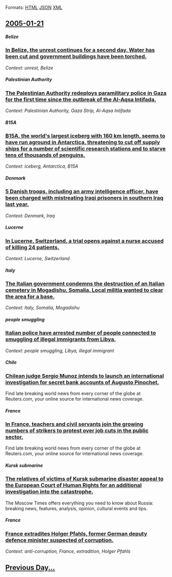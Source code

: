 
Formats: [HTML](2005/01/21/index.html)  [JSON](2005/01/21/index.json)  [XML](2005/01/21/index.xml)  

## [2005-01-21](/news/2005/01/21/index.md)

##### Belize
### [ In Belize, the unrest continues for a second day. Water has been cut and government buildings have been torched. ](/news/2005/01/21/in-belize-the-unrest-continues-for-a-second-day-water-has-been-cut-and-government-buildings-have-been-torched.md)
_Context: unrest, Belize_

##### Palestinian Authority
### [ The Palestinian Authority redeploys paramilitary police in Gaza for the first time since the outbreak of the Al-Aqsa Intifada. ](/news/2005/01/21/the-palestinian-authority-redeploys-paramilitary-police-in-gaza-for-the-first-time-since-the-outbreak-of-the-al-aqsa-intifada.md)
_Context: Palestinian Authority, Gaza Strip, Al-Aqsa Intifada_

##### B15A
### [ B15A, the world's largest iceberg with 160 km length, seems to have run aground in Antarctica, threatening to cut off supply ships for a number of scientific research stations and to starve tens of thousands of penguins. ](/news/2005/01/21/b15a-the-world-s-largest-iceberg-with-160-km-length-seems-to-have-run-aground-in-antarctica-threatening-to-cut-off-supply-ships-for-a-nu.md)
_Context: iceberg, Antarctica, B15A_

##### Denmark
### [ 5 Danish troops, including an army intelligence officer, have been charged with mistreating Iraqi prisoners in southern Iraq last year. ](/news/2005/01/21/5-danish-troops-including-an-army-intelligence-officer-have-been-charged-with-mistreating-iraqi-prisoners-in-southern-iraq-last-year.md)
_Context: Denmark, Iraq_

##### Lucerne
### [ In Lucerne, Switzerland, a trial opens against a nurse accused of killing 24 patients. ](/news/2005/01/21/in-lucerne-switzerland-a-trial-opens-against-a-nurse-accused-of-killing-24-patients.md)
_Context: Lucerne, Switzerland_

##### Italy
### [ The Italian government condemns the destruction of an Italian cemetery in Mogadishu, Somalia. Local militia wanted to clear the area for a base. ](/news/2005/01/21/the-italian-government-condemns-the-destruction-of-an-italian-cemetery-in-mogadishu-somalia-local-militia-wanted-to-clear-the-area-for-a.md)
_Context: Italy, Somalia, Mogadishu_

##### people smuggling
### [ Italian police have arrested number of people connected to smuggling of illegal immigrants from Libya. ](/news/2005/01/21/italian-police-have-arrested-number-of-people-connected-to-smuggling-of-illegal-immigrants-from-libya.md)
_Context: people smuggling, Libya, illegal immigrant_

##### Chile
### [ Chilean judge Sergio Munoz intends to launch an international investigation for secret bank accounts of Augusto Pinochet. ](/news/2005/01/21/chilean-judge-sergio-munoz-intends-to-launch-an-international-investigation-for-secret-bank-accounts-of-augusto-pinochet.md)
Find late breaking world news from every corner of the globe at Reuters.com, your online source for international news coverage.

##### France
### [ In France, teachers and civil servants join the growing numbers of strikers to protest over job cuts in the public sector. ](/news/2005/01/21/in-france-teachers-and-civil-servants-join-the-growing-numbers-of-strikers-to-protest-over-job-cuts-in-the-public-sector.md)
Find late breaking world news from every corner of the globe at Reuters.com, your online source for international news coverage.

##### Kursk submarine
### [ The relatives of victims of Kursk submarine disaster appeal to the European Court of Human Rights for an additional investigation into the catastrophe. ](/news/2005/01/21/the-relatives-of-victims-of-kursk-submarine-disaster-appeal-to-the-european-court-of-human-rights-for-an-additional-investigation-into-the.md)
The Moscow Times offers everything you need to know about Russia: breaking news, features, analysis, opinion, cultural events and tips.

##### France
### [ France extradites Holger Pfahls, former German deputy defence minister suspected of corruption. ](/news/2005/01/21/france-extradites-holger-pfahls-former-german-deputy-defence-minister-suspected-of-corruption.md)
_Context: anti-corruption, France, extradition, Holger Pfahls_

## [Previous Day...](/news/2005/01/20/index.md)

